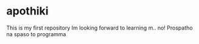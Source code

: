 # apothiki
This is my first repository
Im looking forward to learning m.. no!
Prospatho na spaso to programma
